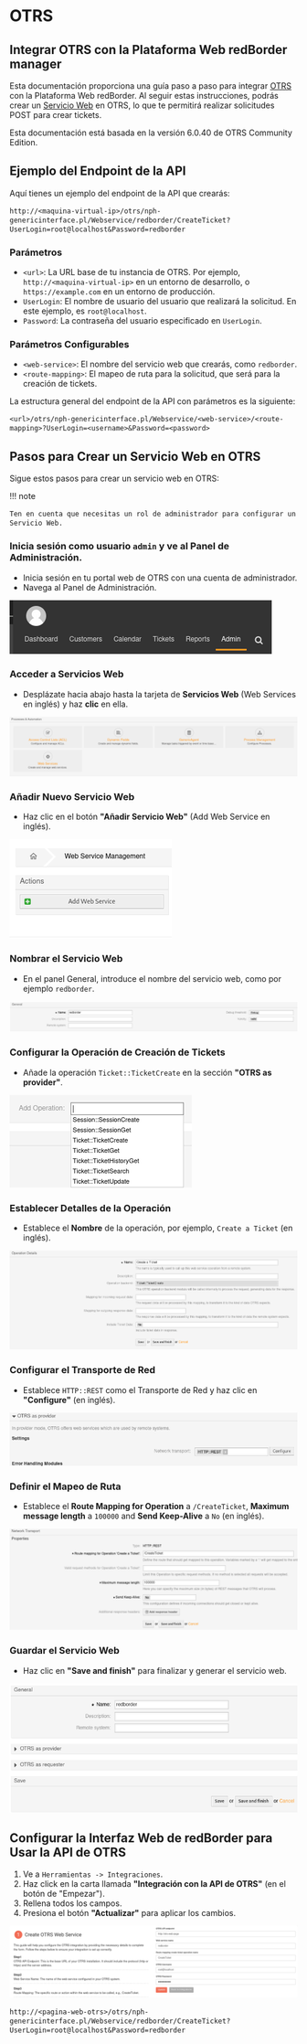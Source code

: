 # OTRS

## Integrar OTRS con la Plataforma Web redBorder manager

Esta documentación proporciona una guía paso a paso para integrar [OTRS](https://otrs.com/) con la Plataforma Web redBorder. Al seguir estas instrucciones, podrás crear un [Servicio Web](https://academy.otrs.com/doc/admin/processes-automation/web-services/) en OTRS, lo que te permitirá realizar solicitudes POST para crear tickets.

Esta documentación está basada en la versión 6.0.40 de OTRS Community Edition.

## Ejemplo del Endpoint de la API

Aquí tienes un ejemplo del endpoint de la API que crearás:

```http title="Create Ticket API Endpoint"
http://<maquina-virtual-ip>/otrs/nph-genericinterface.pl/Webservice/redborder/CreateTicket?UserLogin=root@localhost&Password=redborder
```

### Parámetros

- `<url>`: La URL base de tu instancia de OTRS. Por ejemplo, `http://<maquina-virtual-ip>` en un entorno de desarrollo, o `https://example.com` en un entorno de producción.
- `UserLogin`: El nombre de usuario del usuario que realizará la solicitud. En este ejemplo, es `root@localhost`.
- `Password`: La contraseña del usuario especificado en `UserLogin`.

### Parámetros Configurables

- `<web-service>`: El nombre del servicio web que crearás, como `redborder`.
- `<route-mapping>`: El mapeo de ruta para la solicitud, que será para la creación de tickets.

La estructura general del endpoint de la API con parámetros es la siguiente:

```http title="API de la creación de tickets visto con parámetros"
<url>/otrs/nph-genericinterface.pl/Webservice/<web-service>/<route-mapping>?UserLogin=<username>&Password=<password>
```

## Pasos para Crear un Servicio Web en OTRS

Sigue estos pasos para crear un servicio web en OTRS:

!!! note

    Ten en cuenta que necesitas un rol de administrador para configurar un Servicio Web.

### Inicia sesión como usuario `admin` y ve al Panel de Administración.

- Inicia sesión en tu portal web de OTRS con una cuenta de administrador.
- Navega al Panel de Administración.

![Admin panel](images/otrs_step_1.png)

### Acceder a Servicios Web

- Desplázate hacia abajo hasta la tarjeta de **Servicios Web** (Web Services en inglés) y haz **clic** en ella.

![Web Service card](images/otrs_step_2.png)

### Añadir Nuevo Servicio Web

- Haz clic en el botón **"Añadir Servicio Web"** (Add Web Service en inglés).

![Add Web Service Button](images/otrs_step_3.png)

### Nombrar el Servicio Web

- En el panel General, introduce el nombre del servicio web, como por ejemplo `redborder`.

![Set redborder as Name in General Panel](images/otrs_step_4.png)

### Configurar la Operación de Creación de Tickets

- Añade la operación `Ticket::TicketCreate` en la sección **"OTRS as provider"**.

![Set Ticket::TicketCreate Operation in the OTRS as provider panel](images/otrs_step_5.png)

### Establecer Detalles de la Operación

- Establece el **Nombre** de la operación, por ejemplo, `Create a Ticket` (en inglés).

![Set a name for the Create Ticket Operation](images/otrs_step_6.png)

### Configurar el Transporte de Red

- Establece `HTTP::REST` como el Transporte de Red y haz clic en **"Configure"** (en inglés).

![Set HTTP::REST as Network Transport and click to configure](images/otrs_step_7.png)

### Definir el Mapeo de Ruta

- Establece el **Route Mapping for Operation** a `/CreateTicket`, **Maximum message length** a `100000` and **Send Keep-Alive** a `No` (en inglés).

![set HTTP::REST as Network Transport and click to configure](images/otrs_step_8.png)

### Guardar el Servicio Web

- Haz clic en **"Save and finish"** para finalizar y generar el servicio web.

![set HTTP::REST as Network Transport and click to configure](images/otrs_step_9.png)

## Configurar la Interfaz Web de redBorder para Usar la API de OTRS

1. Ve a `Herramientas -> Integraciones`.
2. Haz click en la carta llamada **"Integración con la API de OTRS"** (en el botón de "Empezar").
3. Rellena todos los campos.
4. Presiona el botón **"Actualizar"** para aplicar los cambios.

![Configure redBorder Web UI to Use the OTRS API](images/otrs_step_10.png)

```http title="Ejemplo del endpoint creado"
http://<pagina-web-otrs>/otrs/nph-genericinterface.pl/Webservice/redborder/CreateTicket?UserLogin=root@localhost&Password=redborder
```
